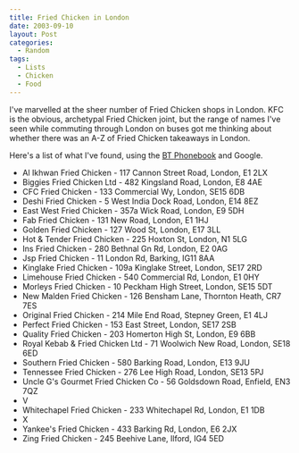 ```yaml
---
title: Fried Chicken in London
date: 2003-09-10
layout: Post
categories:
  - Random
tags:
  - Lists
  - Chicken
  - Food
---
```


I've marvelled at the sheer number of Fried Chicken shops in London. KFC is the obvious, archetypal Fried Chicken joint, but the range of names I've seen while commuting through London on buses got me thinking about whether there was an A-Z of Fried Chicken takeaways in London.

<!-- more -->

Here's a list of what I've found, using the [BT Phonebook](https://www.thephonebook.bt.com/TypeAhead/GetMatchingSuggestedLocations/?Type=Fried%20Chicken&Location=London&PageNumber=1&ControllerName=Business&ActionName=NameSearch) and Google.

- Al Ikhwan Fried Chicken - 117 Cannon Street Road, London, E1 2LX
- Biggies Fried Chicken Ltd - 482 Kingsland Road, London, E8 4AE
- CFC Fried Chicken - 133 Commercial Wy, London, SE15 6DB
- Deshi Fried Chicken - 5 West India Dock Road, London, E14 8EZ
- East West Fried Chicken - 357a Wick Road, London, E9 5DH
- Fab Fried Chicken - 131 New Road, London, E1 1HJ
- Golden Fried Chicken - 127 Wood St, London, E17 3LL
- Hot & Tender Fried Chicken - 225 Hoxton St, London, N1 5LG
- Ins Fried Chicken - 280 Bethnal Gn Rd, London, E2 0AG
- Jsp Fried Chicken - 11 London Rd, Barking, IG11 8AA
- Kinglake Fried Chicken - 109a Kinglake Street, London, SE17 2RD
- Limehouse Fried Chicken - 540 Commercial Rd, London, E1 0HY
- Morleys Fried Chicken - 10 Peckham High Street, London, SE15 5DT
- New Malden Fried Chicken - 126 Bensham Lane, Thornton Heath, CR7 7ES
- Original Fried Chicken - 214 Mile End Road, Stepney Green, E1 4LJ
- Perfect Fried Chicken - 153 East Street, London, SE17 2SB
- Quality Fried Chicken - 203 Homerton High St, London, E9 6BB
- Royal Kebab & Fried Chicken Ltd - 71 Woolwich New Road, London, SE18 6ED
- Southern Fried Chicken - 580 Barking Road, London, E13 9JU
- Tennessee Fried Chicken - 276 Lee High Road, London, SE13 5PJ
- Uncle G's Gourmet Fried Chicken Co - 56 Goldsdown Road, Enfield, EN3 7QZ
- V
- Whitechapel Fried Chicken - 233 Whitechapel Rd, London, E1 1DB
- X
- Yankee's Fried Chicken - 433 Barking Rd, London, E6 2JX
- Zing Fried Chicken - 245 Beehive Lane, Ilford, IG4 5ED
